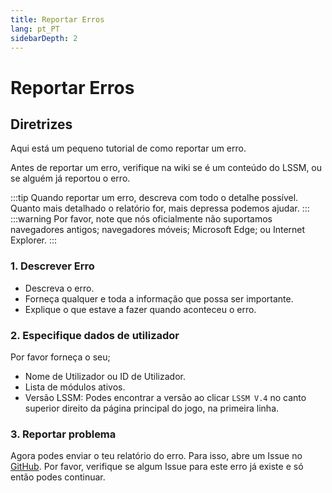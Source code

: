 ```yaml
---
title: Reportar Erros
lang: pt_PT
sidebarDepth: 2
---
```


# Reportar Erros

## Diretrizes

Aqui está um pequeno tutorial de como reportar um erro.

Antes de reportar um erro, verifique na wiki se é um conteúdo do LSSM, ou se alguém já reportou o erro.

:::tip
Quando reportar um erro, descreva com todo o detalhe possível. Quanto mais detalhado o relatório for, mais depressa podemos ajudar.
:::
:::warning
Por favor, note que nós oficialmente não suportamos navegadores antigos; navegadores móveis; Microsoft Edge; ou Internet Explorer.
:::

### 1. Descrever Erro
* Descreva o erro. 
* Forneça qualquer e toda a informação que possa ser importante. 
* Explique o que estave a fazer quando aconteceu o erro.

### 2. Especifique dados de utilizador
Por favor forneça o seu;
* Nome de Utilizador ou ID de Utilizador.
* Lista de módulos ativos.
* Versão LSSM: Podes encontrar a versão ao clicar `LSSM V.4` no canto superior direito da página principal do jogo, na primeira linha.

### 3. Reportar problema
Agora podes enviar o teu relatório do erro. Para isso, abre um Issue no [GitHub][github.issues]. Por favor, verifique se algum Issue para este erro já existe e só então podes continuar.

<!-- ==START_FOOTER== Do NOT edit anything below this line! Any edits will be removed as content is auto generated! -->
[lssm.status]: https://status.lss-manager.de/
[lssm.discord]: https://discord.gg/RcTNjpB
[lssm.userscript]: https://v4.lss-manager.de/lssm-v4.user.js
[lssm.donations]: https://donate.lss-manager.de/
[docs]: https://docs.lss-manager.de/
[docs.home]: /en_US/
[docs.apps]: /en_US/apps.md
[docs.appstore]: /en_US/appstore.md
[docs.bugs]: /en_US/bugs.md
[docs.error_report]: /en_US/error_report.md
[docs.faq]: /en_US/faq.md
[docs.metadata]: /en_US/metadata.md
[docs.other]: /en_US/other.md
[docs.settings]: /en_US/settings.md
[docs.suggestions]: /en_US/suggestions.md
[docs.support]: /en_US/support.md
[games.self]: https://missionchief.com
[tampermonkey]: https://tampermonkey.net/
[github]: https://github.com/LSS-Manager/LSSM-V.4
[github.issues]: https://github.com/LSS-Manager/LSSM-V.4/issues
[github.issues.open]: https://github.com/LSS-Manager/LSSM-V.4/issues?q=is%3Aissue+is%3Aopen+label%3Abug